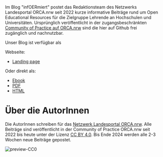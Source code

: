 Im Blog "infOERmiert" postet das Redaktionsteam des Netzwerks Landesportal ORCA.nrw seit 2022 kurze informative Beiträge rund um Open Educational Resources für die Zielgruppe Lehrende an Hochschulen und Universitäten. Ursprünglich veröffentlicht in der zugangsbeschränkten <a href="https://www.orca.nrw/lehrende/hd-dh/community-of-practice" target="_blank">Community of Practice auf ORCA.nrw</a> sind die hier auf Github frei zugänglich und nachnutzbar.


Unser Blog ist verfügbar als

Webseite:
* [Landing page](https://lindahalm-hsbi.github.io/infOERmiert/)

Oder direkt als:
* [Ebook](https://lindahalm-hsbi.github.io/testoer/infOERmiert.epub)
* [PDF](https://lindahalm-hsbi.github.io/testoer/infOERmiert.pdf)
* [HTML](https://lindahalm-hsbi.github.io/testoer/infOERmiert.html)

# Über die AutorInnen
Die AutorInnen schreiben für das <a href="http://www.orca.nrw/ueber-uns/netzwerk" target="_blank">Netzwerk Landesportal ORCA.nrw</a>. Alle Beiträge sind veröffentlicht in der Community of Practice ORCA.nrw seit 2022 bis heute unter der Lizenz <a href="https://creativecommons.org/licenses/by/4.0/" target="_blank">CC BY 4.0</a>. 
Bis Ende 2024 werden alle 2-3 Wochen neue Beiträge gepostet.

![preview-CC0](https://github.com/lindahalm-hsbi/infOERmiert/assets/147709351/122949ff-e733-49c2-b3f0-bf3df2d78212)
